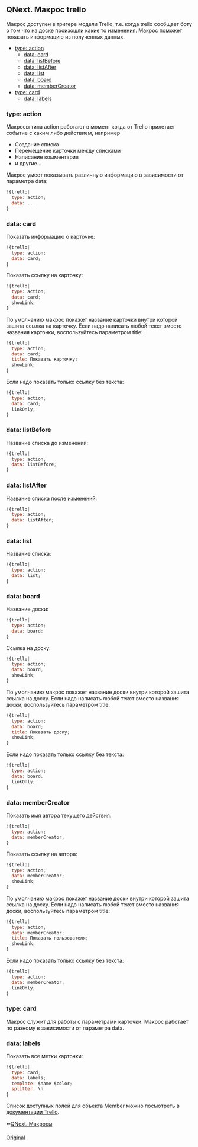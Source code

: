 ## QNext. Макрос trello

Макрос доступен в тригере модели Trello, т.е. когда trello сообщает боту о том что на доске произошли какие то изменения. Макрос поможет показать информацию из полученных данных.
* [type: action](#type:-action)
    * [data: card](#data:-card)
    * [data: listBefore](#data:-listbefore)
    * [data: listAfter](#data:-listafter)
    * [data: list](#data:-list)
    * [data: board](#data:-board)
    * [data: memberCreator](#data:-membercreator)
* [type: card](#type:-card)
    * [data: labels](#data:-labels)
### type: action

Макросы типа action работают в момент когда от Trello прилетает событие с каким либо действием, например
 * Создание списка
* Перемещение карточки между списками
* Написание комментария
* и другие...

Макрос умеет показывать различную информацию в зависимости от параметра data:
```js 
!{trello| 
  type: action;
  data: ...
}

```
### data: card

Показать информацию о карточке:
```js 
!{trello|
  type: action;
  data: card;
}

```

Показать ссылку на карточку:
```js 
!{trello|
  type: action;
  data: card;
  showLink;
}

```

По умолчанию макрос покажет название карточки внутри которой зашита ссылка на карточку. Если надо написать любой текст вместо названия карточки, воспользуйтесь параметром title:
```js 
!{trello|
  type: action;
  data: card;
  title: Показать карточку;
  showLink;
}

```

Если надо показать только ссылку без текста:
```js 
!{trello|
  type: action;
  data: card;
  linkOnly;
}

```
### data: listBefore

Название списка до изменений:
```js 
!{trello|
  type: action; 
  data: listBefore;
}

```
### data: listAfter

Название списка после изменений:
```js 
!{trello|
  type: action; 
  data: listAfter;
}

```
### data: list

Название списка:
```js 
!{trello|
  type: action; 
  data: list;
}

```
### data: board

Название доски:
```js 
!{trello|
  type: action; 
  data: board;
}

```

Ссылка на доску:
```js 
!{trello|
  type: action; 
  data: board;
  showLink;
}

```

По умолчанию макрос покажет название доски внутри которой зашита ссылка на доску. Если надо написать любой текст вместо названия доски, воспользуйтесь параметром title:
```js 
!{trello|
  type: action; 
  data: board;
  title: Показать доску;
  showLink;
}

```

Если надо показать только ссылку без текста:
```js 
!{trello|
  type: action; 
  data: board;
  linkOnly;
}

```
### data: memberCreator

Показать имя автора текущего действия:
```js 
!{trello|
  type: action; 
  data: memberCreator;
}

```

Показать ссылку  на автора:
```js 
!{trello|
  type: action; 
  data: memberCreator;
  showLink;
}

```

По умолчанию макрос покажет название доски внутри которой зашита ссылка на доску. Если надо написать любой текст вместо названия доски, воспользуйтесь параметром title:
```js 
!{trello|
  type: action; 
  data: memberCreator;
  title: Показать пользователя;
  showLink;
}

```

Если надо показать только ссылку без текста:
```js 
!{trello|
  type: action; 
  data: memberCreator;
  linkOnly;
}

```


### type: card

Макрос служит для работы с параметрами карточки. Макрос работает по разному в зависимости от параметра data.
### data: labels

Показать все метки карточки:
```js 
!{trello|
  type: card;
  data: labels;
  template: $name $color;
  splitter: \n
}

```

Список доступных полей для объекта Member можно посмотреть в [документации Trello](/docs-test/admin/trello-about).


⬅️[QNext. Макросы](/docs-test/macros)

  
[Original](https://telegra.ph/QNext-Makros-trello-02-20)